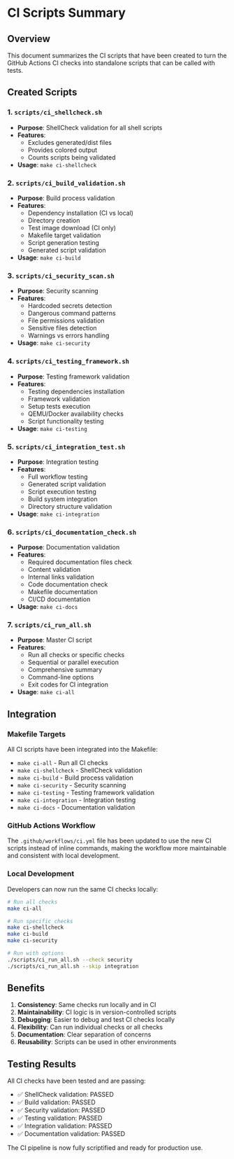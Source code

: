 # CI Scripts Summary

## Overview
This document summarizes the CI scripts that have been created to turn the GitHub Actions CI checks into standalone scripts that can be called with tests.

## Created Scripts

### 1. `scripts/ci_shellcheck.sh`
- **Purpose**: ShellCheck validation for all shell scripts
- **Features**: 
  - Excludes generated/dist files
  - Provides colored output
  - Counts scripts being validated
- **Usage**: `make ci-shellcheck`

### 2. `scripts/ci_build_validation.sh`
- **Purpose**: Build process validation
- **Features**:
  - Dependency installation (CI vs local)
  - Directory creation
  - Test image download (CI only)
  - Makefile target validation
  - Script generation testing
  - Generated script validation
- **Usage**: `make ci-build`

### 3. `scripts/ci_security_scan.sh`
- **Purpose**: Security scanning
- **Features**:
  - Hardcoded secrets detection
  - Dangerous command patterns
  - File permissions validation
  - Sensitive files detection
  - Warnings vs errors handling
- **Usage**: `make ci-security`

### 4. `scripts/ci_testing_framework.sh`
- **Purpose**: Testing framework validation
- **Features**:
  - Testing dependencies installation
  - Framework validation
  - Setup tests execution
  - QEMU/Docker availability checks
  - Script functionality testing
- **Usage**: `make ci-testing`

### 5. `scripts/ci_integration_test.sh`
- **Purpose**: Integration testing
- **Features**:
  - Full workflow testing
  - Generated script validation
  - Script execution testing
  - Build system integration
  - Directory structure validation
- **Usage**: `make ci-integration`

### 6. `scripts/ci_documentation_check.sh`
- **Purpose**: Documentation validation
- **Features**:
  - Required documentation files check
  - Content validation
  - Internal links validation
  - Code documentation check
  - Makefile documentation
  - CI/CD documentation
- **Usage**: `make ci-docs`

### 7. `scripts/ci_run_all.sh`
- **Purpose**: Master CI script
- **Features**:
  - Run all checks or specific checks
  - Sequential or parallel execution
  - Comprehensive summary
  - Command-line options
  - Exit codes for CI integration
- **Usage**: `make ci-all`

## Integration

### Makefile Targets
All CI scripts have been integrated into the Makefile:
- `make ci-all` - Run all CI checks
- `make ci-shellcheck` - ShellCheck validation
- `make ci-build` - Build process validation
- `make ci-security` - Security scanning
- `make ci-testing` - Testing framework validation
- `make ci-integration` - Integration testing
- `make ci-docs` - Documentation validation

### GitHub Actions Workflow
The `.github/workflows/ci.yml` file has been updated to use the new CI scripts instead of inline commands, making the workflow more maintainable and consistent with local development.

### Local Development
Developers can now run the same CI checks locally:
```bash
# Run all checks
make ci-all

# Run specific checks
make ci-shellcheck
make ci-build
make ci-security

# Run with options
./scripts/ci_run_all.sh --check security
./scripts/ci_run_all.sh --skip integration
```

## Benefits

1. **Consistency**: Same checks run locally and in CI
2. **Maintainability**: CI logic is in version-controlled scripts
3. **Debugging**: Easier to debug and test CI checks locally
4. **Flexibility**: Can run individual checks or all checks
5. **Documentation**: Clear separation of concerns
6. **Reusability**: Scripts can be used in other environments

## Testing Results

All CI checks have been tested and are passing:
- ✅ ShellCheck validation: PASSED
- ✅ Build validation: PASSED  
- ✅ Security validation: PASSED
- ✅ Testing validation: PASSED
- ✅ Integration validation: PASSED
- ✅ Documentation validation: PASSED

The CI pipeline is now fully scriptified and ready for production use.
